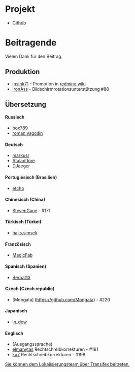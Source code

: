 Projekt
==========
- [Github](https://github.com/indication/OpenRedmine)

Beitragende
==========

Vielen Dank für den Beitrag.

## Produktion

- [insink71](https://twitter.com/insink71/statuses/425297982078996480) - Promotion in [redmine wiki](http://www.redmine.org/projects/redmine/wiki/ThirdPartyTools)
- [ironAss](https://github.com/ironAss) - Bildschirmrotationsunterstützung #88

## Übersetzung

#### Russisch
- [box789](https://github.com/box789)
- [roman.yagodin](https://www.transifex.com/user/profile/roman.yagodin/)

#### Deutsch
- [markusr](https://github.com/markusr)
- [Atalanttore](https://www.transifex.com/user/profile/Atalanttore/)
- [DJaeger](https://www.transifex.com/user/profile/DJaeger/)

#### Portugiesisch (Brasilien)
- [etcho](https://www.transifex.com/user/profile/etcho/)

#### Chinesisch (China)
-  [StevenGape](https://github.com/StevenGape) - #171

#### Türkisch (Türkei)
- [halis.simsek](https://www.transifex.com/user/profile/halis.simsek/)

#### Französisch
- [MagicFab](https://www.transifex.com/user/profile/MagicFab/)

#### Spanisch (Spanien)
- [Bernat13](https://www.transifex.com/user/profile/Bernat13/)

#### Czech (Czech republic)
- [Mongata] (https://github.com/Mongata) - #220

#### Japanisch
- [in_dow](https://www.transifex.com/user/profile/in_dow/)

#### Englisch
- (Ausgangssprache)
- [elmanytas](https://github.com/elmanytas) Rechtschreibkorrekturen - #191
- [ka7](https://github.com/ka7) Rechtschreibkorrekturen - #198


[Sie können dem Lokalisierungsteam über Transifex beitreten.](https://www.transifex.com/indication/openredmine/)

